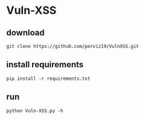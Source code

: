 # Vuln-XSS
## download
    git clone https://github.com/perviz19/VulnXSS.git

## install requirements
    pip install -r requirements.txt

## run 
    python Vuln-XSS.py -h
